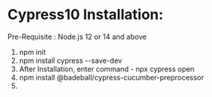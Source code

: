 # Cypress10 Installation:

Pre-Requisite : Node.js 12 or 14 and above

1. npm init
2. npm install cypress --save-dev
3. After Installation, enter command - npx cypress open
4. npm install @badeball/cypress-cucumber-preprocessor
5. 
